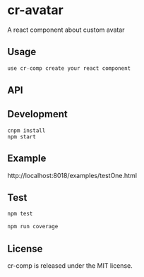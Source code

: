 # cr-avatar

A react component about custom avatar


## Usage

```jsx
use cr-comp create your react component
```

## API

## Development

```
cnpm install
npm start
```

## Example

http://localhost:8018/examples/testOne.html

## Test
  ```js
  npm test
  
  npm run coverage
  ```



## License

cr-comp is released under the MIT license.
